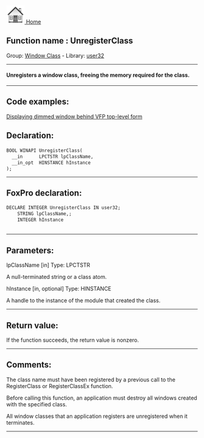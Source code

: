 [<img src="../../images/home.png"> Home ](https://github.com/VFPX/Win32API)  

## Function name : UnregisterClass
Group: [Window Class](../../functions_group.md#Window_Class)  -  Library: [user32](../../Libraries.md#user32)  
***  


#### Unregisters a window class, freeing the memory required for the class.
***  


## Code examples:
[Displaying dimmed window behind VFP top-level form](../../samples/sample_578.md)  

## Declaration:
```foxpro  
BOOL WINAPI UnregisterClass(
  __in      LPCTSTR lpClassName,
  __in_opt  HINSTANCE hInstance
);  
```  
***  


## FoxPro declaration:
```foxpro  
DECLARE INTEGER UnregisterClass IN user32;
	STRING lpClassName,;
	INTEGER hInstance
  
```  
***  


## Parameters:
lpClassName [in]
Type: LPCTSTR

A null-terminated string or a class atom.

hInstance [in, optional]
Type: HINSTANCE

A handle to the instance of the module that created the class.  
***  


## Return value:
If the function succeeds, the return value is nonzero.  
***  


## Comments:
The class name must have been registered by a previous call to the RegisterClass or RegisterClassEx function.  
  
Before calling this function, an application must destroy all windows created with the specified class.  
  
All window classes that an application registers are unregistered when it terminates.  
  
***  


